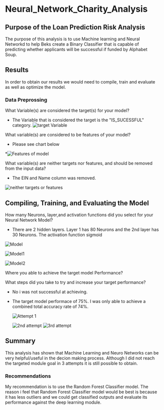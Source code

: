 # Neural_Network_Charity_Analysis

## Purpose of the Loan Prediction Risk Analysis
The purpose of this analysis is to use Machine learning and Neural Networkd to help Beks create a Binary Classifier that is capable of predicting whether applicants will be successful if funded by Alphabet Soup. 

## Results
In order to obtain our results we would need to compile, train and evaluate as well as optimize the model.
### Data Preprossing

 What Variable(s) are considered the target(s) for your model?
 
 * The Variable that is considered the target is the "IS_SUCESSFUL" category.
![target Variable](https://user-images.githubusercontent.com/96032255/169678444-966462d5-ff69-4eec-9dd1-83aa51811b5a.PNG)

 What variable(s) are considered to be features of your model?
 
* Please see chart below

*![Features of model](https://user-images.githubusercontent.com/96032255/169678483-8625355d-eee5-4bbf-bb0a-d3eceb8700dd.PNG)

 What variable(s) are neither targets nor features, and should be removed from the input data?
 
* The EIN and Name column was removed.

![neither targets or features](https://user-images.githubusercontent.com/96032255/169678540-79a3b846-4444-4c99-a67e-48c27aa84d76.PNG)
## Compiling, Training, and Evaluating the Model
How many Neurons, layer,and activation functions did you select for your Neural Network Model?

* There are 2 hidden layers. Layer 1 has 80 Neurons and the 2nd layer has 30 Neurons. The activation function sigmoid
  
![Model](https://user-images.githubusercontent.com/96032255/169680253-fe57ad2a-d4d9-4c97-9431-ec4edcfd1bb9.PNG)

![Model1](https://user-images.githubusercontent.com/96032255/169680336-3dc07d3e-213c-4e1e-9cb6-b566e134a874.PNG)

![Model2](https://user-images.githubusercontent.com/96032255/169680323-e1cfca11-6056-41b4-af12-bf5326bc187f.PNG)

Where you able to achieve the target model Performance?

What steps did you take to try and increase your target performance?

* No i was not successful at achieving. 
* The target model performace of 75%. I was only able to achieve a combined total accuracy rate of 74%.
  
   ![Attempt 1](https://user-images.githubusercontent.com/96032255/169680893-16f6d28f-98ea-4845-870f-f1656b1c8da4.PNG)
   

  ![2nd attempt](https://user-images.githubusercontent.com/96032255/169680906-63ab6cf3-4c73-4190-803c-467257d6547b.PNG)
![3rd attempt](https://user-images.githubusercontent.com/96032255/169680911-abf94fc0-447e-44ee-be41-5750b9a1f213.PNG)

## Summary
  This analysis has shown that Machine Learning and Neuro Networks can be very helpful/useful in the decion making process. Although I did not reach the targeted module goal in 3 attempts it is still possible  to obtain.
  
  ### Recommendations
 My recommendation is to use the  Random Forest Classifier model.  The reason i feel that Random Forest Classifier model would be best is because it has less outliers and we could get classified outputs and evaluate its performance against the deep learning module.
